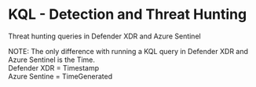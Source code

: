 # KQL - Detection and Threat Hunting
Threat hunting queries in Defender XDR and Azure Sentinel

NOTE: The only difference with running a KQL query in Defender XDR and Azure Sentinel is the Time.<br /> 
Defender XDR = Timestamp<br />
Azure Sentine = TimeGenerated<br />
